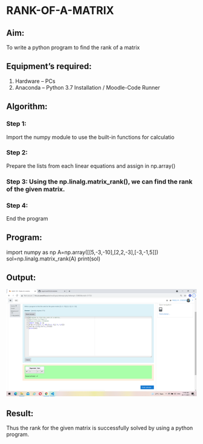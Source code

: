 # RANK-OF-A-MATRIX
## Aim:
To write a python program to find the rank of a matrix
## Equipment’s required:
1. 	Hardware – PCs
2. 	Anaconda – Python 3.7 Installation / Moodle-Code Runner
## Algorithm:
### Step 1:
Import the numpy module to use the built-in functions for calculatio
### Step 2:
Prepare the lists from each linear equations and assign in np.array()
### Step 3: Using the np.linalg.matrix_rank(), we can find the rank of the given matrix.
### Step 4:
End the program
## Program:
import numpy as np
A=np.array([[5,-3,-10],[2,2,-3],[-3,-1,5]])
sol=np.linalg.matrix_rank(A)
print(sol)
## Output:
![output](https://github.com/ragulmani936/RANK-OF-A-MATRIX/blob/main/Screenshot%20(7).png?raw=true)
## Result:
Thus the rank for the given matrix is successfully solved by  using a python program.

